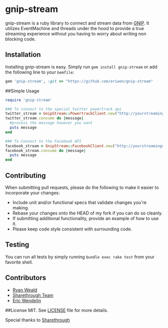 # gnip-stream
gnip-stream is a ruby library to connect and stream data from [GNIP](http://gnip.com/).
It utilizes EventMachine and threads under the hood to provide a true streaming
experience without you having to worry about writing non blocking code.

## Installation

Installing gnip-stream is easy. Simply run `gem install gnip-stream` or add the following line to your `Gemfile`:

```ruby
gem 'gnip-stream', :git => "https://github.com/eriwen/gnip-stream"
```

##Simple Usage

```ruby
require 'gnip-stream'

### To connect to the special twitter powertrack api
twitter_stream = GnipStream::PowertrackClient.new("http://yourstreamingurl.gnip.com", "someuser", "password")
twitter_stream.consume do |message|
  #process the message however you want
  puts message
end

### To Connect to the Facebook API
facebook_stream = GnipStream::FacebookClient.new("http://yourstreamingurl.gnip.com", "someuser", "password")
facebook_stream.consume do |message|
  puts message
end
```

## Contributing
When submitting pull requests, please do the following to make it easier to incorporate your changes:

* Include unit and/or functional specs that validate changes you're making.
* Rebase your changes onto the HEAD of my fork if you can do so cleanly.
* If submitting additional functionality, provide an example of how to use it.
* Please keep code style consistent with surrounding code.

## Testing
You can run all tests by simply running `bundle exec rake test` from your favorite shell.

## Contributors

* [Ryan Weald](https://github.com/rweald)
* [Sharethrough Team](https://github.com/sharethrough)
* [Eric Wendelin](http://www.eriwen.com)

##License
MIT. See [LICENSE](https://github.com/eriwen/gnip-stream/blob/master/LICENSE) file for more details.

Special thanks to [Sharethrough](http://www.sharethrough.com/)
